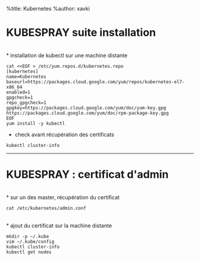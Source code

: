 %title: Kubernetes 
%author: xavki

# KUBESPRAY suite installation



<br>
* installation de kubectl sur une machine distante

```
cat <<EOF > /etc/yum.repos.d/kubernetes.repo
[kubernetes]
name=Kubernetes
baseurl=https://packages.cloud.google.com/yum/repos/kubernetes-el7-x86_64
enabled=1
gpgcheck=1
repo_gpgcheck=1
gpgkey=https://packages.cloud.google.com/yum/doc/yum-key.gpg https://packages.cloud.google.com/yum/doc/rpm-package-key.gpg
EOF
yum install -y kubectl
```

* check avant récupération des certificats

```
kubectl cluster-info
```

-------------------------------------------------------------------


# KUBESPRAY : certificat d'admin


<br>
* sur un des master, récupération du certificat

```
cat /etc/kubernetes/admin.conf
```

<br>
* ajout du certificat sur la machine distante

```
mkdir -p ~/.kube
vim ~/.kube/config
kubectl cluster-info
kubectl get nodes
```
